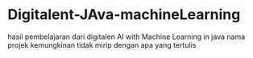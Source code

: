 # Digitalent-JAva-machineLearning
hasil pembelajaran dari digitalen AI with Machine Learning in java
nama projek kemungkinan tidak mirip dengan apa yang tertulis
